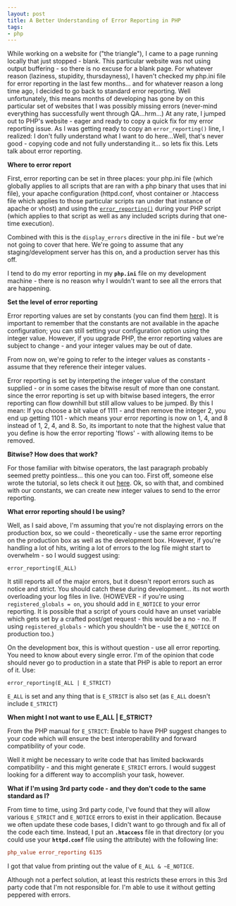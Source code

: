 ```yaml
---
layout: post
title: A Better Understanding of Error Reporting in PHP
tags:
- php
---
```

While working on a website for ("the triangle"), I came to a page running locally that just stopped - blank.  This particular website was not using output buffering - so there is no excuse for a blank page.  For whatever reason (laziness, stupidity, thursdayness), I haven't checked my php.ini file for error reporting in the last few months... and for whatever reason a long time ago, I decided to go back to standard error reporting.  Well unfortunately, this means months of developing has gone by on this particular set of websites that I was possibly missing errors (never-mind everything has successfully went through QA...hrm...)  At any rate, I jumped out to PHP's website - eager and ready to copy a quick fix for my error reporting issue.  As I was getting ready to copy an `error_reporting()` line, I realized: I don't fully understand what I want to do here...Well, that's never good - copying code and not fully understanding it... so lets fix this.  Lets talk about error reporting.

**Where to error report**

First, error reporting can be set in three places: your php.ini file (which globally applies to all scripts that are ran with a php binary that uses that ini file), your apache configuration (httpd.conf, vhost container or .htaccess file which applies to those particular scripts ran under that instance of apache or vhost) and using the [`error_reporting()`](http://php.net/error_reporting) during your PHP script (which applies to that script as well as any included scripts during that one-time execution).

Combined with this is the `display_errors` directive in the ini file - but we're not going to cover that here.  We're going to assume that any staging/development server has this on, and a production server has this off.

I tend to do my error reporting in my **`php.ini`** file on my development machine - there is no reason why I wouldn't want to see all the errors that are happening.

**Set the level of error reporting**

Error reporting values are set by constants (you can find them [here](http://us2.php.net/manual/en/ref.errorfunc.php#errorfunc.constants)).  It is important to remember that the constants are not available in the apache configuration; you can still setting your configuration option using the integer value. However, if you upgrade PHP, the error reporting values are subject to change - and your integer values may be out of date.

From now on, we're going to refer to the integer values as constants - assume that they reference their integer values.

Error reporting is set by interpeting the integer value of the constant supplied - or in some cases the bitwise result of more than one constant.  since the error reporting is set up with bitwise based integers, the error reporting can flow downhill but still allow values to be jumped.  By this I mean: If you choose a bit value of 1111 - and then remove the integer 2, you end up getting 1101 - which means your error reporting is now on 1, 4, and 8 instead of 1, 2, 4, and 8.  So, its important to note that the highest value that you define is how the error reporting 'flows' - with allowing items to be removed.

**Bitwise?  How does that work?**

For those familiar with bitwise operators, the last paragraph probably seemed pretty pointless... this one you can too.  First off, someone else wrote the tutorial, so lets check it out [here](http://www.litfuel.net/tutorials/bitwise.htm).  Ok, so with that, and combined with our constants, we can create new integer values to send to the error reporting.

**What error reporting should I be using?**

Well, as I said above, I'm assuming that you're not displaying errors on the production box, so we could - theoretically - use the same error reporting on the production box as well as the development box.  However, if you're handling a lot of hits, writing a lot of errors to the log file might start to overwhelm - so I would suggest using:

```php?start_inline=1
error_reporting(E_ALL)
```

It still reports all of the major errors, but it doesn't report errors such as notice and strict.  You should catch these during development... its not worth overloading your log files in live.  (HOWEVER - if you're using `registered_globals = on`, you should add in `E_NOTICE` to your error reporting.  It is possible that a script of yours could have an unset variable which gets set by a crafted post/get request - this would be a no - no.  If using `registered_globals` - which you shouldn't be - use the `E_NOTICE` on production too.)

On the development box, this is without question - use all error reporting.  You need to know about every single error.  I'm of the opinion that code should never go to production in a state that PHP is able to report an error of it.  Use:

```php?start_inline=1
error_reporting(E_ALL | E_STRICT)
```

`E_ALL` is set and any thing that is `E_STRICT` is also set (as `E_ALL` doesn't include `E_STRICT`)

**When might I not want to use E_ALL \| E_STRICT?**

From the PHP manual for `E_STRICT`: Enable to have PHP suggest changes to your code which will ensure the best interoperability and forward compatibility of your code.

Well it might be necessary to write code that has limited backwards compatibility - and this might generate `E_STRICT` errors.  I would suggest looking for a different way to accomplish your task, however.

**What if I'm using 3rd party code - and they don't code to the same standard as I?**

From time to time, using 3rd party code, I've found that they will allow various `E_STRICT` and `E_NOTICE` errors to exist in their application.  Because we often update these code bases, I didn't want to go through and fix all of the code each time.  Instead, I put an **`.htaccess`** file in that directory (or you could use your **`httpd.conf`** file using the  attribute) with the following line:

```ini
php_value error_reporting 6135
```
    
I got that value from printing out the value of `E_ALL & ~E_NOTICE`.

Although not a perfect solution, at least this restricts these errors in this 3rd party code that I'm not responsible for.  I'm able to use it without getting peppered with errors.
